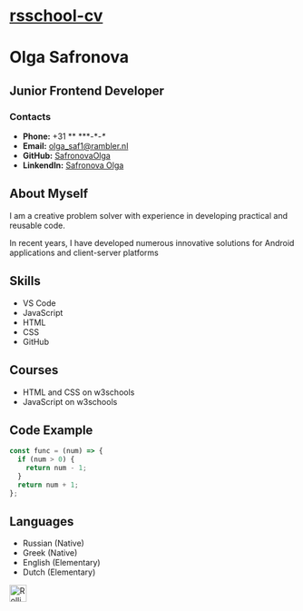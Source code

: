 # **[rsschool-cv]()**

# **Olga Safronova**

## **Junior Frontend Developer**

### **Contacts**

- **Phone:** +31 \** \***-\**-\**
- **Email:** olga_saf1@rambler.nl
- **GitHub:** [SafronovaOlga](https://github.com/)
- **LinkendIn:** [Safronova Olga](https://www.linkedin.com/)

## **About Myself**

<p>I am a creative problem solver with experience in developing practical and reusable code. </p>
<p>In recent years, I have developed numerous innovative solutions for Android applications and client-server platforms</p>

## **Skills**

- VS Code
- JavaScript
- HTML
- CSS
- GitHub

## **Courses**

- HTML and CSS on w3schools
- JavaScript on w3schools

## **Code Example**

```javascript
const func = (num) => {
  if (num > 0) {
    return num - 1;
  }
  return num + 1;
};
```

## **Languages**

- Russian (Native)
- Greek (Native)
- English (Elementary)
- Dutch (Elementary)

<img src="/static/images/logo-rsschool3.png" alt="Rolling Scopes School Logo" class="jsx-b10f2c1549d9146b header-logo" style="height: 30px;">

<!--<img src="/static/images/logo-rsschool3.png" alt="Rolling Scopes School Logo" class="jsx-b10f2c1549d9146b header-logo" style="height: 30px;">(logo in the right corner)-->
